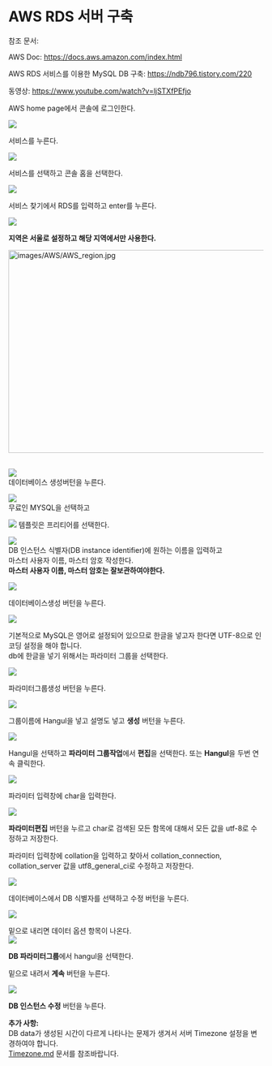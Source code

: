  AWS RDS 서버 구축
====================

참조 문서:

AWS Doc: <https://docs.aws.amazon.com/index.html>

AWS RDS 서비스를 이용한 MySQL DB 구축: <https://ndb796.tistory.com/220>

동영상: <https://www.youtube.com/watch?v=ljSTXfPEfjo>



AWS home page에서 콘솔에 로그인한다.

![](images/AWS/AWS_site.jpg)      

서비스를 누른다.

![](images/AWS/AWS_service.jpg)    

서비스를 선택하고 콘솔 홈을 선택한다.

![](images/AWS/AWS_console.jpg)   

서비스 찾기에서 RDS를 입력하고 enter를 누른다.

![](images/AWS/AWS_RDS.jpg)


**지역은 서울로 설정하고 해당 지역에서만 사용한다.**

<img src="./images/AWS/AWS_region.jpg" width="890px" height="400px" title="AWS_region" alt="images/AWS/AWS_region.jpg"></img>    
<br/> 


![](images/AWS/AWS_RDS.jpg)    
데이터베이스 생성버턴을 누른다.

![](images/AWS/AWS_RDS_db.jpg)   
무료인 MYSQL을 선택하고    

![](images/AWS/AWS_RDS_db_Templates.jpg) 
템플릿은 프리티어를 선택한다.    

![](images/AWS/AWS_RDS_db_setup.jpg)     
DB 인스턴스 식별자(DB instance identifier)에 원하는 이름을 입력하고        
마스터 사용자 이름, 마스터 암호 작성한다.    
**마스터 사용자 이름, 마스터 암호는 잘보관하여야한다.**    

![](images/AWS/AWS_RDS_db_making.jpg)    

데이터베이스생성 버턴을 누른다.    

![](images/AWS/AWS_RDS_DataBase.jpg)    

기본적으로 MySQL은 영어로 설정되어 있으므로 한글을 넣고자 한다면 UTF-8으로 인코딩 설정을 해야 합니다.    
db에 한글을 넣기 위해서는 파라미터 그룹을 선택한다.   

![](images/AWS/AWS_RDS_Parameter_groups.jpg)     

파라미터그룹생성 버턴을 누른다.

![](images/AWS/AWS_RDS_Create_parameter_group.jpg)     

그룹이름에 Hangul을 넣고 설명도 넣고 **생성** 버턴을 누른다.

![](images/AWS/AWS_RDS_parameter_group_hangul.jpg)   

Hangul을 선택하고 **파라미터 그룹작업**에서 **편집**을 선택한다.
또는 **Hangul**을 두번 연속 클릭한다.    

![](images/AWS/AWS_RDS_parameter_group_hangul_char.jpg)      

파라미터 입력창에 char을 입력한다.

![](images/AWS/AWS_RDS_parameter_group_hangul_char_utf8.jpg)    


**파라미터편집** 버턴을 누르고 char로 검색된 모든 함목에 대해서 
모든 값을 utf-8로 수정하고 저장한다.        

파라미터 입력창에 collation을 입력하고 찾아서  collation\_connection, collation\_server 값을
utf8\_general\_ci로 수정하고 저장한다.    

![](images/AWS/AWS_RDS_DataBase_change.jpg)    

데이터베이스에서 DB 식별자를 선택하고 수정 버턴을 누른다.    

![](images/AWS/AWS_RDS_DataBase_change_1.jpg)

밑으로 내리면 데이터 옵션 항목이 나온다.    
![](images/AWS/AWS_RDS_DB_parameter_group_hangul_change.jpg)

**DB 파라미터그룹**에서 hangul을 선택한다.

밑으로 내려서 **계속** 버턴을 누른다.

![](images/AWS/AWS_RDS_DB_instance_change.jpg)

**DB 인스턴스 수정** 버턴을 누른다.

**추가 사항:**    
DB data가 생성된 시간이 다르게 나타나는 문제가 생겨서 서버 Timezone 설정을 변경하여야 합니다.    
[Timezone.md](https://github.com/saeamus/zeror-p1/blob/master/Doc/Timezone.md) 문서를 참조바랍니다.

